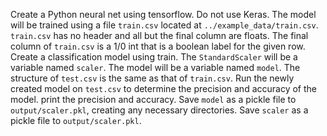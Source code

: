 Create a Python neural net using tensorflow.  Do not use Keras.
The model will be trained using a file `train.csv` located at `../example_data/train.csv`.
`train.csv` has no header and all but the final column are floats.
The final column of `train.csv` is a 1/0 int that is a boolean label for the given row.
Create a classification model using train.
The `StandardScaler` will be a variable named `scaler`.
The model will be a variable named `model`.
The structure of `test.csv` is the same as that of `train.csv`.
Run the newly created model on `test.csv` to determine the precision and accuracy of the model.
print the precision and accuracy.
Save `model` as a pickle file to `output/scaler.pkl`, creating any necessary directories.
Save `scaler` as a pickle file to `output/scaler.pkl`.
